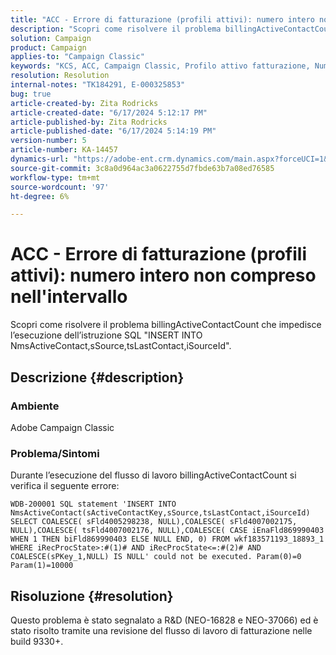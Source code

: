 ```yaml
---
title: "ACC - Errore di fatturazione (profili attivi): numero intero non compreso nell’intervallo consentito"
description: "Scopri come risolvere il problema billingActiveContactCount."
solution: Campaign
product: Campaign
applies-to: "Campaign Classic"
keywords: "KCS, ACC, Campaign Classic, Profilo attivo fatturazione, Numero intero, fuori intervallo"
resolution: Resolution
internal-notes: "TK184291, E-000325853"
bug: true
article-created-by: Zita Rodricks
article-created-date: "6/17/2024 5:12:17 PM"
article-published-by: Zita Rodricks
article-published-date: "6/17/2024 5:14:19 PM"
version-number: 5
article-number: KA-14457
dynamics-url: "https://adobe-ent.crm.dynamics.com/main.aspx?forceUCI=1&pagetype=entityrecord&etn=knowledgearticle&id=881f9bbd-cc2c-ef11-840a-002248084fbb"
source-git-commit: 3c8a0d964ac3a0622755d7fbde63b7a08ed76585
workflow-type: tm+mt
source-wordcount: '97'
ht-degree: 6%

---
```


# ACC - Errore di fatturazione (profili attivi): numero intero non compreso nell&#39;intervallo


Scopri come risolvere il problema billingActiveContactCount che impedisce l’esecuzione dell’istruzione SQL &quot;INSERT INTO NmsActiveContact,sSource,tsLastContact,iSourceId&quot;.

## Descrizione {#description}


### Ambiente

Adobe Campaign Classic

### Problema/Sintomi

Durante l’esecuzione del flusso di lavoro billingActiveContactCount si verifica il seguente errore:

`WDB-200001 SQL statement 'INSERT INTO NmsActiveContact(sActiveContactKey,sSource,tsLastContact,iSourceId) SELECT COALESCE( sFld4005298238, NULL),COALESCE( sFld4007002175, NULL),COALESCE( tsFld4007002176, NULL),COALESCE( CASE iEnaFld869990403 WHEN 1 THEN biFld869990403 ELSE NULL END, 0) FROM wkf183571193_18893_1 WHERE iRecProcState>:#(1)# AND iRecProcState<=:#(2)# AND COALESCE(sPKey_1,NULL) IS NULL' could not be executed. Param(0)=0 Param(1)=10000`


## Risoluzione {#resolution}


Questo problema è stato segnalato a R&amp;D (NEO-16828 e NEO-37066) ed è stato risolto tramite una revisione del flusso di lavoro di fatturazione nelle build 9330+.
